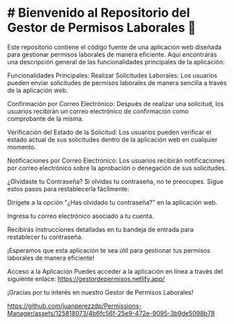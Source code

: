 # # Bienvenido al Repositorio del Gestor de Permisos Laborales 👋

Este repositorio contiene el código fuente de una aplicación web diseñada para gestionar permisos laborales de manera eficiente. Aquí encontrarás una descripción general de las funcionalidades principales de la aplicación:

Funcionalidades Principales:
Realizar Solicitudes Laborales: Los usuarios pueden enviar solicitudes de permisos laborales de manera sencilla a través de la aplicación web.

Confirmación por Correo Electrónico: Después de realizar una solicitud, los usuarios recibirán un correo electrónico de confirmación como comprobante de la misma.

Verificación del Estado de la Solicitud: Los usuarios pueden verificar el estado actual de sus solicitudes dentro de la aplicación web en cualquier momento.

Notificaciones por Correo Electrónico: Los usuarios recibirán notificaciones por correo electrónico sobre la aprobación o denegación de sus solicitudes.

¿Olvidaste tu Contraseña?
Si olvidas tu contraseña, no te preocupes. Sigue estos pasos para restablecerla fácilmente:

Dirígete a la opción "¿Has olvidado tu contraseña?" en la aplicación web.

Ingresa tu correo electrónico asociado a tu cuenta.

Recibirás instrucciones detalladas en tu bandeja de entrada para restablecer tu contraseña.

¡Esperamos que esta aplicación te sea útil para gestionar tus permisos laborales de manera eficiente!

Acceso a la Aplicación
Puedes acceder a la aplicación en línea a través del siguiente enlace: https://gestordepermisos.netlify.app/

¡Gracias por tu interés en nuestro Gestor de Permisos Laborales!

https://github.com/juanperezzdp/Permissions-Manager/assets/125818073/4b6fc56f-25e9-472e-9095-3b9de5098b78

